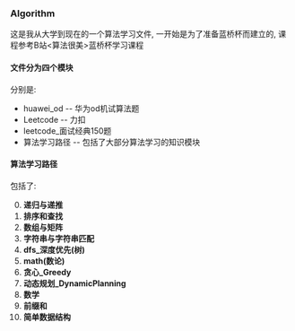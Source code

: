 ### Algorithm


这是我从大学到现在的一个算法学习文件,
一开始是为了准备蓝桥杯而建立的, 课程参考B站<算法很美>蓝桥杯学习课程



#### 文件分为四个模块

分别是:

- huawei_od -- 华为od机试算法题
- Leetcode -- 力扣
- leetcode_面试经典150题
- 算法学习路径 -- 包括了大部分算法学习的知识模块


#### 算法学习路径

包括了:

0. **递归与递推** 
1. **排序和查找** 
2. **数组与矩阵** 
3. **字符串与字符串匹配**
4. **dfs_深度优先(树)** 
5. **math(数论)** 
6. **贪心_Greedy** 
7. **动态规划_DynamicPlanning** 
8. **数学**
9. **前缀和**
10. **简单数据结构**
